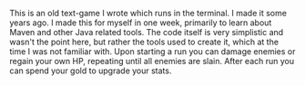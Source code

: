 This is an old text-game I wrote which runs in the terminal. I made it some years ago.
I made this for myself in one week, primarily to learn about Maven and other Java related tools.
The code itself is very simplistic and wasn't the point here, but rather the tools used to create it, which at the time I was not familiar with.
Upon starting a run you can damage enemies or regain your own HP, repeating until all enemies are slain. After each run you can spend your gold to upgrade your stats.

